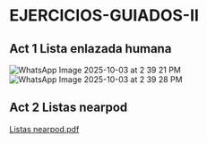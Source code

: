 # EJERCICIOS-GUIADOS-II
## Act 1 Lista enlazada humana
![WhatsApp Image 2025-10-03 at 2 39 21 PM](https://github.com/user-attachments/assets/83f5cc1e-65f0-4277-8ae6-5374abae1c53)
![WhatsApp Image 2025-10-03 at 2 39 28 PM](https://github.com/user-attachments/assets/469c84dd-75a1-49a9-89b6-83bc1d18d4da)

## Act 2 Listas nearpod
[Listas nearpod.pdf](https://github.com/user-attachments/files/23011206/Listas.nearpod.pdf)
